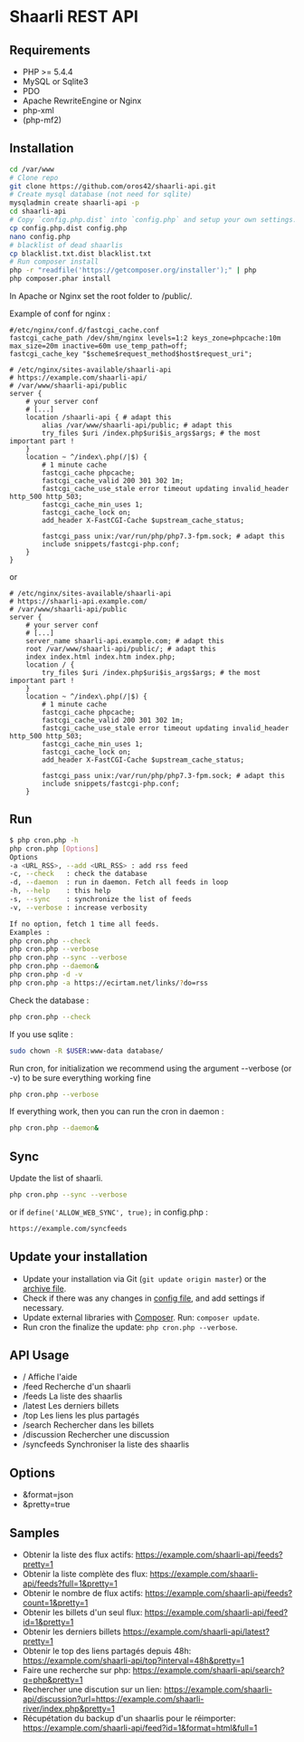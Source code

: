# Shaarli REST API

## Requirements
* PHP >= 5.4.4
* MySQL or Sqlite3
* PDO
* Apache RewriteEngine or Nginx
* php-xml
* (php-mf2)

## Installation
```bash
cd /var/www
# Clone repo
git clone https://github.com/oros42/shaarli-api.git
# Create mysql database (not need for sqlite)
mysqladmin create shaarli-api -p
cd shaarli-api
# Copy `config.php.dist` into `config.php` and setup your own settings.
cp config.php.dist config.php
nano config.php
# blacklist of dead shaarlis
cp blacklist.txt.dist blacklist.txt
# Run composer install
php -r "readfile('https://getcomposer.org/installer');" | php
php composer.phar install
```
In Apache or Nginx set the root folder to /public/.  
  
Example of conf for nginx :  
```
#/etc/nginx/conf.d/fastcgi_cache.conf
fastcgi_cache_path /dev/shm/nginx levels=1:2 keys_zone=phpcache:10m max_size=20m inactive=60m use_temp_path=off;
fastcgi_cache_key "$scheme$request_method$host$request_uri";
```
```
# /etc/nginx/sites-available/shaarli-api
# https://example.com/shaarli-api/
# /var/www/shaarli-api/public
server {
    # your server conf
    # [...] 
    location /shaarli-api { # adapt this
        alias /var/www/shaarli-api/public; # adapt this
        try_files $uri /index.php$uri$is_args$args; # the most important part !
    }
    location ~ ^/index\.php(/|$) {
        # 1 minute cache
        fastcgi_cache phpcache;
        fastcgi_cache_valid 200 301 302 1m;
        fastcgi_cache_use_stale error timeout updating invalid_header http_500 http_503;
        fastcgi_cache_min_uses 1;
        fastcgi_cache_lock on;
        add_header X-FastCGI-Cache $upstream_cache_status;

        fastcgi_pass unix:/var/run/php/php7.3-fpm.sock; # adapt this
        include snippets/fastcgi-php.conf;
    }
}
```
or  
```
# /etc/nginx/sites-available/shaarli-api
# https://shaarli-api.example.com/
# /var/www/shaarli-api/public
server {
    # your server conf
    # [...] 
    server_name shaarli-api.example.com; # adapt this
    root /var/www/shaarli-api/public/; # adapt this
    index index.html index.htm index.php;
    location / {
        try_files $uri /index.php$uri$is_args$args; # the most important part !
    }
    location ~ ^/index\.php(/|$) {
        # 1 minute cache
        fastcgi_cache phpcache;
        fastcgi_cache_valid 200 301 302 1m;
        fastcgi_cache_use_stale error timeout updating invalid_header http_500 http_503;
        fastcgi_cache_min_uses 1;
        fastcgi_cache_lock on;
        add_header X-FastCGI-Cache $upstream_cache_status;

        fastcgi_pass unix:/var/run/php/php7.3-fpm.sock; # adapt this
        include snippets/fastcgi-php.conf;
    }
```
  
## Run
```bash
$ php cron.php -h
php cron.php [Options]
Options
-a <URL_RSS>, --add <URL_RSS> : add rss feed
-c, --check   : check the database
-d, --daemon  : run in daemon. Fetch all feeds in loop
-h, --help    : this help
-s, --sync    : synchronize the list of feeds
-v, --verbose : increase verbosity

If no option, fetch 1 time all feeds.
Examples :
php cron.php --check
php cron.php --verbose
php cron.php --sync --verbose
php cron.php --daemon&
php cron.php -d -v
php cron.php -a https://ecirtam.net/links/?do=rss
```

Check the database :  
```bash
php cron.php --check
```

If you use sqlite :  
```bash
sudo chown -R $USER:www-data database/
```

Run cron, for initialization we recommend using the argument --verbose (or -v) to be sure everything working fine
```bash
php cron.php --verbose
```
If everything work, then you can run the cron in daemon :  
```bash
php cron.php --daemon&
```

## Sync

Update the list of shaarli.
```bash
php cron.php --sync --verbose
```
or if ```define('ALLOW_WEB_SYNC', true);``` in config.php :
```bash
https://example.com/syncfeeds
```

## Update your installation
* Update your installation via Git (`git update origin master`) or the [archive file](archive/master.zip).
* Check if there was any changes in [config file](blob/master/config.php.dist), and add settings if necessary.
* Update external libraries with [Composer](https://getcomposer.org/download/). Run: `composer update`.
* Run cron the finalize the update: `php cron.php --verbose`.

## API Usage
* /             Affiche l'aide
* /feed         Recherche d'un shaarli
* /feeds        La liste des shaarlis
* /latest       Les derniers billets
* /top          Les liens les plus partagés
* /search       Rechercher dans les billets
* /discussion   Rechercher une discussion
* /syncfeeds    Synchroniser la liste des shaarlis

## Options
* &format=json
* &pretty=true

## Samples
* Obtenir la liste des flux actifs: https://example.com/shaarli-api/feeds?pretty=1
* Obtenir la liste complète des flux: https://example.com/shaarli-api/feeds?full=1&pretty=1
* Obtenir le nombre de flux actifs: https://example.com/shaarli-api/feeds?count=1&pretty=1
* Obtenir les billets d'un seul flux: https://example.com/shaarli-api/feed?id=1&pretty=1
* Obtenir les derniers billets https://example.com/shaarli-api/latest?pretty=1
* Obtenir le top des liens partagés depuis 48h: https://example.com/shaarli-api/top?interval=48h&pretty=1
* Faire une recherche sur php: https://example.com/shaarli-api/search?q=php&pretty=1
* Rechercher une discution sur un lien: https://example.com/shaarli-api/discussion?url=https://example.com/shaarli-river/index.php&pretty=1
* Récupétation du backup d'un shaarlis pour le réimporter: https://example.com/shaarli-api/feed?id=1&format=html&full=1
